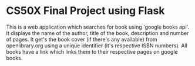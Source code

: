 # CS50X Final Project using Flask

This is a web application which searches for book using 'google books api'.
It displays the name of the author, title of the book, description and number of pages. It get's the book cover (if there's any available)
from openlibrary.org using a unique identifier (it's respective ISBN numbers). All books have a link which links them to their respective pages on google books. 
